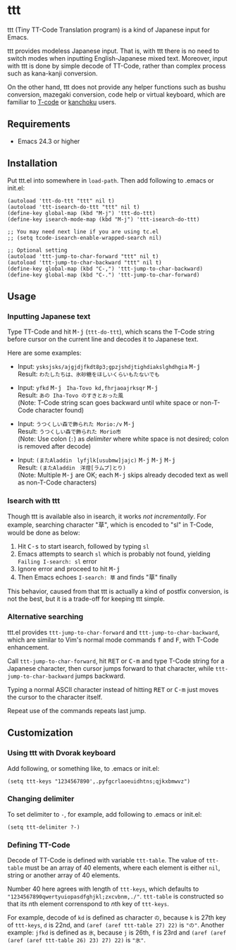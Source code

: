 # ttt

ttt (Tiny TT-Code Translation program) is a kind of Japanese input for Emacs.

ttt provides modeless Japanese input.
That is, with ttt there is no need to switch modes
when inputting English-Japanese mixed text.
Moreover, input with ttt is done by simple decode of TT-Code,
rather than complex process such as kana-kanji conversion.

On the other hand, ttt does not provide any helper functions
such as bushu conversion, mazegaki conversion, code help or
virtual keyboard, which are familiar to [T-code](http://openlab.jp/tcode/ "Home of T-Code") or
[kanchoku](https://github.com/kanchoku) users.

## Requirements

* Emacs 24.3 or higher

## Installation

Put ttt.el into somewhere in `load-path`.
Then add following to .emacs or init.el:

```emacs-lisp
(autoload 'ttt-do-ttt "ttt" nil t)
(autoload 'ttt-isearch-do-ttt "ttt" nil t)
(define-key global-map (kbd "M-j") 'ttt-do-ttt)
(define-key isearch-mode-map (kbd "M-j") 'ttt-isearch-do-ttt)

;; You may need next line if you are using tc.el
;; (setq tcode-isearch-enable-wrapped-search nil)

;; Optional setting
(autoload 'ttt-jump-to-char-forward "ttt" nil t)
(autoload 'ttt-jump-to-char-backward "ttt" nil t)
(define-key global-map (kbd "C-,") 'ttt-jump-to-char-backward)
(define-key global-map (kbd "C-.") 'ttt-jump-to-char-forward)
```

## Usage

### Inputting Japanese text

Type TT-Code and hit <kbd>M-j</kbd> (`ttt-do-ttt`),
which scans the T-Code string before cursor on the current line
and decodes it to Japanese text.

Here are some examples:

* Input:
  `ysksjsks/ajgjdjfkdt8p3;gpzjshdjtighdiakslghdhgia` <kbd>M-j</kbd>  
  Result:
  `わたしたちは、氷砂糖をほしいくらいもたないでも`  

* Input:
  `yfkd` <kbd>M-j</kbd> ` Iha-Tovo kd,fhrjaoajrksqr` <kbd>M-j</kbd>  
  Result:
  `あの Iha-Tovo のすきとおった風`  
  (Note:  T-Code string scan goes backward
  until white space or non-T-Code character found)

* Input:
  `うつくしい森で飾られた Morio:/v` <kbd>M-j</kbd>  
  Result:
  `うつくしい森で飾られた Morio市`  
  (Note: Use colon (`:`) as *delimiter* where white space is not desired;
  colon is removed after decode)

* Input:
  `(またAladdin　lyfjlk[usubmw]jajc)` <kbd>M-j</kbd> <kbd>M-j</kbd> <kbd>M-j</kbd>  
  Result:
  `(またAladdin　洋燈[ラムプ]とり)`  
  (Note: Multiple <kbd>M-j</kbd> are OK;
  each <kbd>M-j</kbd> skips already decoded text
  as well as non-T-Code characters)

### Isearch with ttt

Though ttt is available also in isearch, it works *not incrementally*.
For example, searching character "草", which is encoded to "sl" in T-Code,
would be done as below:

1. Hit <kbd>C-s</kbd> to start isearch, followed by typing `sl`
1. Emacs attempts to search `sl` which is probably not found,
   yielding `Failing I-search: sl` error
1. Ignore error and proceed to hit <kbd>M-j</kbd>
1. Then Emacs echoes `I-search: 草` and finds "草" finally

This behavior,
caused from that ttt is actually a kind of postfix conversion,
is not the best, but it is a trade-off for keeping ttt simple.

### Alternative searching

ttt.el provides `ttt-jump-to-char-forward` and `ttt-jump-to-char-backward`,
which are similar to Vim's normal mode commands <kbd>f</kbd> and <kbd>F</kbd>,
with T-Code enhancement.

Call `ttt-jump-to-char-forward`, hit <kbd>RET</kbd> or <kbd>C-m</kbd>
and type T-Code string for a Japanese character,
then cursor jumps forward to that character,
while `ttt-jump-to-char-backward` jumps backward.

Typing a normal ASCII character 
instead of hitting <kbd>RET</kbd> or <kbd>C-m</kbd>
just moves the cursor to the character itself.

Repeat use of the commands repeats last jump.

## Customization

### Using ttt with Dvorak keyboard

Add following, or something like, to .emacs or init.el:

``` emacs-lisp
(setq ttt-keys "1234567890',.pyfgcrlaoeuidhtns;qjkxbmwvz")
```

### Changing delimiter

To set delimiter to `-`, for example, add following to .emacs or init.el:

``` emacs-lisp
(setq ttt-delimiter ?-)
```

### Defining TT-Code

Decode of TT-Code is defined with variable `ttt-table`.
The value of `ttt-table` must be an array of 40 elements,
where each element is either `nil`, string or another array of 40 elements.

Number 40 here agrees with length of `ttt-keys`,
which defaults to `"1234567890qwertyuiopasdfghjkl;zxcvbnm,./"`.
`ttt-table` is constructed so that
its *n*th element correnspond to *n*th key of `ttt-keys`.

For example, decode of `kd` is defined as character `の`,
because `k` is 27th key of `ttt-keys`, `d` is 22nd,
and `(aref (aref ttt-table 27) 22)` is `"の"`.
Another example: `jfkd` is defined as `氷`,
because `j` is 26th, `f` is 23rd and
`(aref (aref (aref (aref ttt-table 26) 23) 27) 22)` is `"氷"`.
